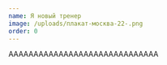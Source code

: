 ```yaml
---
name: Я новый тренер
image: /uploads/плакат-москва-22-.png
order: 0
---
```

АААААААААААААААААААААААААААААА

